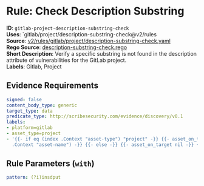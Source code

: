 # Rule: Check Description Substring

**ID**: `gitlab-project-description-substring-check`  
**Uses**: `gitlab/project/description-substring-check@v2/rules  
**Source**: [v2/rules/gitlab/project/description-substring-check.yaml](https://github.com/scribe-public/sample-policies/v2/rules/gitlab/project/description-substring-check.yaml)  
**Rego Source**: [description-substring-check.rego](https://github.com/scribe-public/sample-policies/v2/rules/gitlab/project/description-substring-check.rego)  
**Short Description**: Verify a specific substring is not found in the description attribute of vulnerabilities for the GitLab project.  
**Labels**: Gitlab, Project

## Evidence Requirements

```yaml
signed: false
content_body_type: generic
target_type: data
predicate_type: http://scribesecurity.com/evidence/discovery/v0.1
labels:
- platform=gitlab
- asset_type=project
- '{{- if eq (index .Context "asset-type") "project" -}} {{- asset_on_target (index
  .Context "asset-name") -}} {{- else -}} {{- asset_on_target nil -}} {{- end -}}'
```
## Rule Parameters (`with`)

```yaml
pattern: (?i)insdput
```
